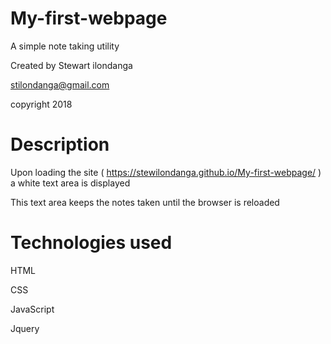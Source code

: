 # My-first-webpage
A simple note taking utility

Created by Stewart ilondanga

stilondanga@gmail.com

copyright 2018

# Description

Upon loading the site ( https://stewilondanga.github.io/My-first-webpage/ ) a white text area is displayed

This text area keeps the notes taken until the browser is reloaded

# Technologies used
HTML

CSS

JavaScript

Jquery

